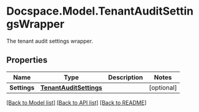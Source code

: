 # Docspace.Model.TenantAuditSettingsWrapper
The tenant audit settings wrapper.

## Properties

Name | Type | Description | Notes
------------ | ------------- | ------------- | -------------
**Settings** | [**TenantAuditSettings**](TenantAuditSettings.md) |  | [optional] 

[[Back to Model list]](../README.md#documentation-for-models) [[Back to API list]](../README.md#documentation-for-api-endpoints) [[Back to README]](../README.md)

